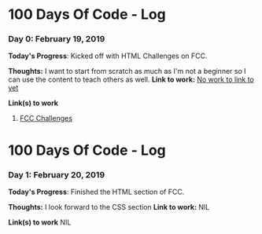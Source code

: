 # 100 Days Of Code - Log

### Day 0: February 19, 2019 


**Today's Progress**: Kicked off with HTML Challenges on FCC.

**Thoughts:** I want to start from scratch as much as I'm not a beginner so I can use the content to teach others as well.
**Link to work:** [No work to link to yet](https://learn.freecodecamp.org/responsive-web-design/basic-html-and-html5/introduction-to-html5-elements)

**Link(s) to work**
1. [FCC Challenges](https://learn.freecodecamp.org/responsive-web-design/basic-html-and-html5/introduction-to-html5-elements)

# 100 Days Of Code - Log

### Day 1: February 20, 2019 


**Today's Progress**: Finished the HTML section of FCC.

**Thoughts:** I look forward to the CSS section
**Link to work:** NIL

**Link(s) to work**
NIL
